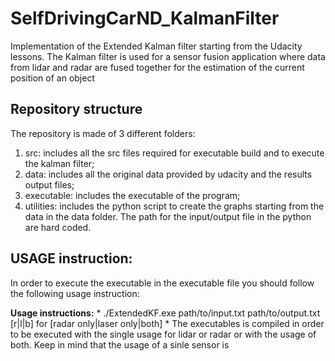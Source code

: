 # SelfDrivingCarND_KalmanFilter

Implementation of the Extended Kalman filter starting from the Udacity lessons. The Kalman filter is used for a sensor fusion application where data from lidar and radar are fused together for the estimation of the current position of an object

## Repository structure

The repository is made of 3 different folders:

1.  src: includes all the src files required for executable build and to execute the kalman filter;
2.  data: includes all the original data provided by udacity and the results output files;
3.  executable: includes the executable of the program;
4.  utilities: includes the python script to create the graphs starting from the data in the data folder. The path for the input/output file in the python are hard coded.

## USAGE instruction:

In order to execute the executable in the executable file you should follow the following usage instruction:

**Usage instructions:**
*
./ExtendedKF.exe
path/to/input.txt
path/to/output.txt
[r|l|b] for [radar only|laser only|both]
*
The executables is compiled in order to be executed with the single usage for lidar or radar or with the usage of both. Keep in mind that the usage of a sinle sensor is  